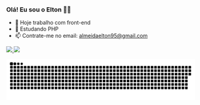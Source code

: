 ### Olá! Eu sou o Elton ✌🏽

- 🔭 Hoje trabalho com front-end
- 🌱 Estudando PHP
- 📫 Contrate-me no email: almeidaelton95@gmail.com 

 <div>
  <a href="https://github.com/eltonalmeid">
  <img height="180em" src="https://github-readme-stats.vercel.app/api?username=eltonalmeid&show_icons=true&theme=dark&include_all_commits=true&count_private=true"/>
  <img height="180em"  src="https://github-readme-stats.vercel.app/api/top-langs/?username=eltonalmeid&layout=compact&langs_count=16&theme=dark"/>
</div>
 

![Snake animation](https://github.com/eltonalmeid/eltonalmeid/blob/output/github-contribution-grid-snake.svg) 
 
